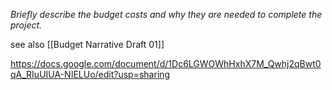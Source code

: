 *Briefly describe the budget costs and why they are needed to complete the project.*

see also [[Budget Narrative Draft 01]]

https://docs.google.com/document/d/1Dc6LGWOWhHxhX7M_Qwhj2qBwt0qA_RIuUIUA-NIELUo/edit?usp=sharing

